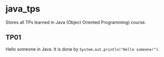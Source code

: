 # java_tps
Stores all TPs learned in Java (Object Oriented Programming) course.

## TP01
Hello someone in Java. 
It is done by `System.out.println("Hello someone!")`.